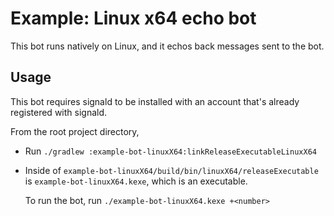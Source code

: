 # Example: Linux x64 echo bot

This bot runs natively on Linux, and it echos back messages sent to the bot.

## Usage

This bot requires signald to be installed with an account that's already registered with signald.

From the root project directory,

- Run `./gradlew :example-bot-linuxX64:linkReleaseExecutableLinuxX64`
- Inside of `example-bot-linuxX64/build/bin/linuxX64/releaseExecutable` is `example-bot-linuxX64.kexe`, which is an
  executable. 

  To run the bot, run `./example-bot-linuxX64.kexe +<number>`

